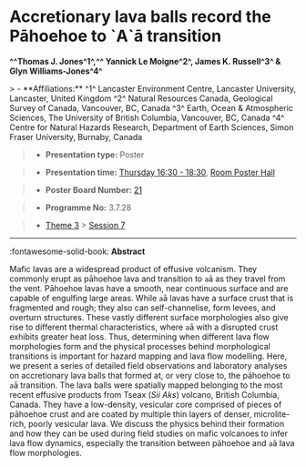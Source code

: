 # Accretionary lava balls record the Pāhoehoe to \`A\`ā transition

**^^Thomas J. Jones^1^,^^  Yannick Le Moigne^2^, James K. Russell^3^ & Glyn Williams-Jones^4^**

<!-- more -->> - **Affiliations:** ^1^ Lancaster Environment Centre, Lancaster University, Lancaster, United Kingdom ^2^ Natural Resources Canada, Geological Survey of Canada, Vancouver, BC, Canada ^3^ Earth, Ocean & Atmospheric Sciences, The University of British Columbia, Vancouver, BC, Canada ^4^ Centre for Natural Hazards Research, Department of Earth Sciences, Simon Fraser University, Burnaby, Canada

> - **Presentation type:** Poster

> - **Presentation time:** [Thursday 16:30 - 18:30](../sessions_comparison.md#__tabbed_3_6), [Room Poster Hall](../maps_venue.md#__tabbed_1_1)

> - **Poster Board Number:** [21](../map_poster_boards.md#thursday)

> - **Programme No:** 3.7.28

> - [Theme 3](../theme3.md) > [Session 7](../sessions/session-3-7.md)

--- 

:fontawesome-solid-book: **Abstract**

Mafic lavas are a widespread product of effusive volcanism. They commonly erupt as pāhoehoe lava and transition to `a`ā as they travel from the vent. Pāhoehoe lavas have a smooth, near continuous surface and are capable of engulfing large areas. While `a`ā lavas have a surface crust that is fragmented and rough; they also can self-channelise, form levees, and overturn structures. These vastly different surface morphologies also give rise to different thermal characteristics, where `a`ā with a disrupted crust exhibits greater heat loss. Thus, determining when different lava flow morphologies form and the physical processes behind morphological transitions is important for hazard mapping and lava flow modelling. Here, we present a series of detailed field observations and laboratory analyses on accretionary lava balls that formed at, or very close to, the pāhoehoe to `a`ā transition. The lava balls were spatially mapped belonging to the most recent effusive products from Tseax (*Sii Aks*) volcano, British Columbia, Canada. They have a low-density, vesicular core comprised of pieces of pāhoehoe crust and are coated by multiple thin layers of denser, microlite-rich, poorly vesicular lava. We discuss the physics behind their formation and how they can be used during field studies on mafic volcanoes to infer lava flow dynamics, especially the transition between pāhoehoe and `a`ā lava flow morphologies.


